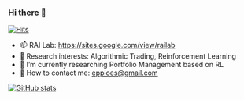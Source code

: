 ### Hi there 👋 

[![Hits](https://hits.seeyoufarm.com/api/count/incr/badge.svg?url=https%3A%2F%2Fgithub.com%2FYang-Hyun-Jun&count_bg=%2379C83D&title_bg=%23555555&icon=&icon_color=%23E7E7E7&title=hits&edge_flat=false)](https://hits.seeyoufarm.com)

- 📫 RAI Lab: https://sites.google.com/view/railab
- 🔭 Research interests: Algorithmic Trading, Reinforcement Learning
- 🌱 I’m currently researching Portfolio Management based on RL
- 🤔 How to contact me: eppioes@gmail.com

[![GitHub stats](https://github-readme-stats.vercel.app/api?username=Yang-Hyun-Jun)](https://github.com/anuraghazra/github-readme-stats)


<!--
**Yang-Hyun-Jun/Yang-Hyun-Jun** is a ✨ _special_ ✨ repository because its `README.md` (this file) appears on your GitHub profile.

Here are some ideas to get you started:

- 🔭 I’m currently working on ...
- 🌱 I’m currently learning ...
- 👯 I’m looking to collaborate on ...
- 🤔 I’m looking for help with ...
- 💬 Ask me about ...
- 📫 How to reach me: ...
- 😄 Pronouns: ...
- ⚡ Fun fact: ...
-->
